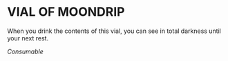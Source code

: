 # VIAL OF MOONDRIP

When you drink the contents of this vial, you can see in total darkness until your next rest.

*Consumable*